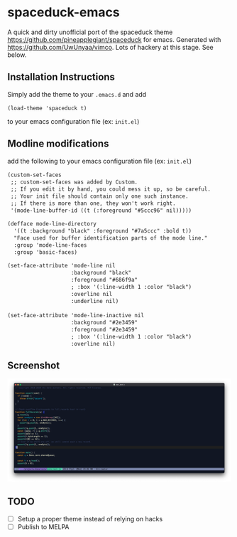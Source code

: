 # spaceduck-emacs
A quick and dirty unofficial port of the spaceduck theme <https://github.com/pineapplegiant/spaceduck> for emacs. Generated with <https://github.com/UwUnyaa/vimco>. Lots of hackery at this stage. See below.

## Installation Instructions

Simply add the theme to your `.emacs.d` and add

```emacs-lisp
(load-theme 'spaceduck t)
```

to your emacs configuration file (ex: `init.el`)

## Modline modifications

add the following to your emacs configuration file (ex: `init.el`)

```emacs-lisp
(custom-set-faces
 ;; custom-set-faces was added by Custom.
 ;; If you edit it by hand, you could mess it up, so be careful.
 ;; Your init file should contain only one such instance.
 ;; If there is more than one, they won't work right.
 '(mode-line-buffer-id ((t (:foreground "#5ccc96" nil)))))

```

```emacs-lisp
(defface mode-line-directory
  '((t :background "black" :foreground "#7a5ccc" :bold t))
  "Face used for buffer identification parts of the mode line."
  :group 'mode-line-faces
  :group 'basic-faces)
```

```emacs-lisp
(set-face-attribute 'mode-line nil
                    :background "black"
                    :foreground "#686f9a"
                    ; :box '(:line-width 1 :color "black")
                    :overline nil
                    :underline nil)

(set-face-attribute 'mode-line-inactive nil
                    :background "#2e3459"
                    :foreground "#2e3459"
                    ; :box '(:line-width 1 :color "black")
                    :overline nil)
```
                    
## Screenshot

![emacs](emacs.png)

## TODO

- [ ] Setup a proper theme instead of relying on hacks
 - [ ] Publish to MELPA
